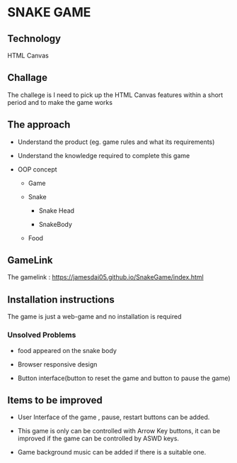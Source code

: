 # SNAKE GAME

## Technology

HTML Canvas

## Challage

The challege is I need to pick up the HTML Canvas features within a short period and to make the game works

## The approach

- Understand the product (eg. game rules and what its requirements)

- Understand the knowledge required to complete this game

- OOP concept

  - Game

  - Snake

    - Snake Head

    - SnakeBody

  - Food

## GameLink

The gamelink : <https://jamesdai05.github.io/SnakeGame/index.html>

## Installation instructions

The game is just a web-game and no installation is required

### Unsolved Problems

- food appeared on the snake body

- Browser responsive design

- Button interface(button to reset the game and button to pause the game)

## Items to be improved

- User Interface of the game , pause, restart buttons can be added.

- This game is only can be controlled with Arrow Key buttons, it can be improved if the game can be controlled by ASWD keys.

- Game background music can be added if there is a suitable one.
